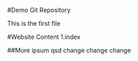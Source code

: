 #Demo Git Repository

This is the first file

#Website Content
1.index

##More ipsum 
qsd
change change change